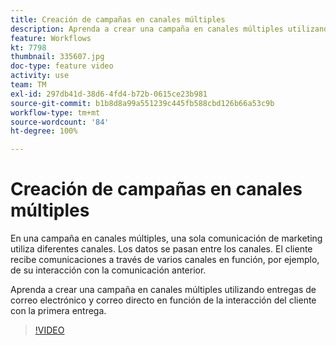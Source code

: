 ```yaml
---
title: Creación de campañas en canales múltiples
description: Aprenda a crear una campaña en canales múltiples utilizando entregas de correo electrónico y correo directo en función de la interacción del cliente con la primera entrega.
feature: Workflows
kt: 7798
thumbnail: 335607.jpg
doc-type: feature video
activity: use
team: TM
exl-id: 297db41d-38d6-4fd4-b72b-0615ce23b981
source-git-commit: b1b8d8a99a551239c445fb588cbd126b66a53c9b
workflow-type: tm+mt
source-wordcount: '84'
ht-degree: 100%

---
```


# Creación de campañas en canales múltiples

En una campaña en canales múltiples, una sola comunicación de marketing utiliza diferentes canales. Los datos se pasan entre los canales. El cliente recibe comunicaciones a través de varios canales en función, por ejemplo, de su interacción con la comunicación anterior.

Aprenda a crear una campaña en canales múltiples utilizando entregas de correo electrónico y correo directo en función de la interacción del cliente con la primera entrega.

>[!VIDEO](https://video.tv.adobe.com/v/335607?quality=12&learn=on)
